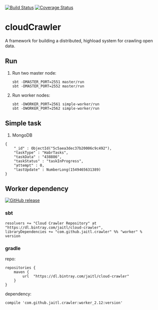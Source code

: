 [![Build Status](https://travis-ci.org/Jaitl/cloud-crawler.svg?branch=master)](https://travis-ci.org/Jaitl/cloud-crawler)
[![Coverage Status](https://coveralls.io/repos/github/Jaitl/cloud-crawler/badge.svg?branch=master)](https://coveralls.io/github/Jaitl/cloud-crawler?branch=master)
# cloudCrawler
A framework for building a distributed, highload system for crawling open data.

## Run
1. Run two master node:
    ```
    sbt -DMASTER_PORT=2551 master/run
    sbt -DMASTER_PORT=2552 master/run
    ```
2. Run worker nodes:
    ```
    sbt -DWORKER_PORT=2561 simple-worker/run
    sbt -DWORKER_PORT=2562 simple-worker/run
    ```

## Simple task
1. MongoDB
```
{
    "_id" : ObjectId("5c5aea3dec37b20006c9c492"),
    "taskType" : "HabrTasks",
    "taskData" : "438886",
    "taskStatus" : "taskInProgress",
    "attempt" : 0,
    "lastUpdate" : NumberLong(1549465631389)
}
```

## Worker dependency
[![GitHub release](https://img.shields.io/github/release/Jaitl/cloud-crawler.svg?label=version)](https://bintray.com/jaitl/cloud-crawler)
### sbt
```
resolvers += "Cloud Crawler Repository" at "https://dl.bintray.com/jaitl/cloud-crawler",
libraryDependencies += "com.github.jaitl.crawler" %% "worker" % version
```

### gradle
repo:
```
repositories {
    maven {
        url  "https://dl.bintray.com/jaitl/cloud-crawler" 
    }
}
```
dependency:
```
compile 'com.github.jaitl.crawler:worker_2.12:version'
```
